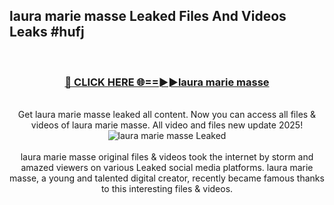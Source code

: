 ## laura marie masse Leaked Files And Videos Leaks #hufj
<br>
<div align="center">
<h3><a href="https://watchclip.my.id/laura marie masse" rel="nofollow">🔴 CLICK HERE 🌐==►►laura marie masse</a></h3>
<br>
Get laura marie masse leaked all content. Now you can access all files & videos of laura marie masse. All video and files new update 2025!
<br>
<a href="https://watchclip.my.id/laura marie masse" rel="nofollow" data-target="animated-image.originalLink"><img src="https://i.ibb.co.com/WyWwxjT/player-gif2.gif" alt="laura marie masse Leaked" style="max-width: 100%; display: inline-block;" data-target="animated-image.originalImage"></a>
<br><br>
laura marie masse original files & videos took the internet by storm and amazed viewers on various Leaked social media platforms. laura marie masse, a young and talented digital creator, recently became famous thanks to this interesting files & videos.
</div>
<br>